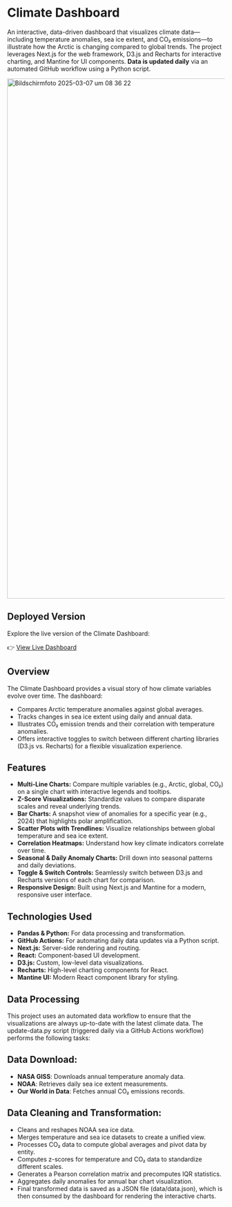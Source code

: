 # Climate Dashboard

An interactive, data-driven dashboard that visualizes climate data—including temperature anomalies, sea ice extent, and CO₂ emissions—to illustrate how the Arctic is changing compared to global trends. The project leverages Next.js for the web framework, D3.js and Recharts for interactive charting, and Mantine for UI components. **Data is updated daily** via an automated GitHub workflow using a Python script.

<img width="1201" alt="Bildschirmfoto 2025-03-07 um 08 36 22" src="https://github.com/user-attachments/assets/983ba157-e598-42a6-944a-82161b72d1c7" />

## Deployed Version

Explore the live version of the Climate Dashboard:

👉 [View Live Dashboard](climate-dashboard-three.vercel.app)

## Overview

The Climate Dashboard provides a visual story of how climate variables evolve over time. The dashboard:
- Compares Arctic temperature anomalies against global averages.
- Tracks changes in sea ice extent using daily and annual data.
- Illustrates CO₂ emission trends and their correlation with temperature anomalies.
- Offers interactive toggles to switch between different charting libraries (D3.js vs. Recharts) for a flexible visualization experience.

## Features

- **Multi-Line Charts:** Compare multiple variables (e.g., Arctic, global, CO₂) on a single chart with interactive legends and tooltips.
- **Z-Score Visualizations:** Standardize values to compare disparate scales and reveal underlying trends.
- **Bar Charts:** A snapshot view of anomalies for a specific year (e.g., 2024) that highlights polar amplification.
- **Scatter Plots with Trendlines:** Visualize relationships between global temperature and sea ice extent.
- **Correlation Heatmaps:** Understand how key climate indicators correlate over time.
- **Seasonal & Daily Anomaly Charts:** Drill down into seasonal patterns and daily deviations.
- **Toggle & Switch Controls:** Seamlessly switch between D3.js and Recharts versions of each chart for comparison.
- **Responsive Design:** Built using Next.js and Mantine for a modern, responsive user interface.

## Technologies Used

- **Pandas & Python:** For data processing and transformation.
- **GitHub Actions:** For automating daily data updates via a Python script.
- **Next.js:** Server-side rendering and routing.
- **React:** Component-based UI development.
- **D3.js:** Custom, low-level data visualizations.
- **Recharts:** High-level charting components for React.
- **Mantine UI:** Modern React component library for styling.

## Data Processing
This project uses an automated data workflow to ensure that the visualizations are always up-to-date with the latest climate data. The update-data.py script (triggered daily via a GitHub Actions workflow) performs the following tasks:

## Data Download:

- **NASA GISS**: Downloads annual temperature anomaly data.
- **NOAA**: Retrieves daily sea ice extent measurements.
- **Our World in Data**: Fetches annual CO₂ emissions records.

## Data Cleaning and Transformation:

- Cleans and reshapes NOAA sea ice data.
- Merges temperature and sea ice datasets to create a unified view.
- Processes CO₂ data to compute global averages and pivot data by entity.
- Computes z-scores for temperature and CO₂ data to standardize different scales.
- Generates a Pearson correlation matrix and precomputes IQR statistics.
- Aggregates daily anomalies for annual bar chart visualization.
- Final transformed data is saved as a JSON file (data/data.json), which is then consumed by the dashboard for rendering the interactive charts.

